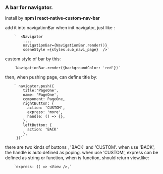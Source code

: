 ### A bar for navigator.

install by **npm i react-native-custom-nav-bar**

add it into navigationBar when init navigator, just like :

		`  <Navigator
            ....
            navigationBar={NavigationBar.render()}
            sceneStyle ={styles.sub_navi_page}  />`

 custom style of bar by this:

 		`NavigationBar.render({backgroundColor: 'red'})`


 then, when pushing page, can define title by:

 		` navigator.push({
	        title:'PageOne',
	        name: 'PageOne',
	        component: PageOne,
	        rightButton: {
	          action: 'CUSTOM',
	          express: 'more',
	          handle: () => {},
	        },
	        leftButton: {
	          action: 'BACK'
	        },
      	 })`

 there are two kinds of buttons , 'BACK' and 'CUSTOM'. when use 'BACK', the handle is auto defined as poping. when use 'CUSTOM', express can be defined as string or function, when is function, should return view,like:

    	`express: () => <View />,`
